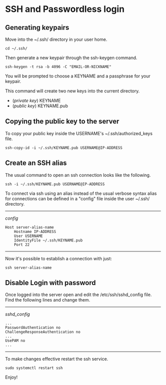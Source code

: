 # SSH and Passwordless login

## Generating keypairs

Move into the ~/.ssh/ directory in your user home.

```
cd ~/.ssh/
```

Then generate a new keypair through the ssh-keygen command.

```
ssh-keygen -t rsa -b 4096 -C "EMAIL-OR-NICKNAME"
```

You will be prompted to choose a KEYNAME and a passphrase for your keypair.

This command will create two new keys into the current directory.

- (*private key*) KEYNAME
- (*public key*) KEYNAME.pub

## Copying the public key to the server

To copy your public key inside the USERNAME's ~/.ssh/authorized_keys file.

```
ssh-copy-id -i ~/.ssh/KEYNAME.pub USERNAME@IP-ADDRESS
```

## Create an SSH alias

The usual command to open an ssh connection looks like the following.

```
ssh -i ~/.ssh/KEYNAME.pub USERNAME@IP-ADDRESS
```

To connect via ssh using an alias instead of the usual verbose syntax alias for connections can be defined in a "config" file inside the user ~/.ssh/ directory.

---

*config*

```
Host server-alias-name
    Hostname IP-ADDRESS
    User USERNAME
    IdentityFile ~/.ssh/KEYNAME.pub
    Port 22
```

---

Now it's possible to establish a connection with just:

```
ssh server-alias-name
```

## Disable Login with password

Once logged into the server open and edit the /etc/ssh/sshd_config file. Find the following lines and change them.

---

*sshd_config*

```
...
PasswordAuthentication no
ChallengeResponseAuthentication no
...
UsePAM no
...
```

---

To make changes effective restart the ssh service.

```
sudo systemctl restart ssh
```

Enjoy!
